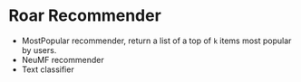 # Roar Recommender

- MostPopular recommender, return a list of a top of `k` items most popular by users.
- NeuMF recommender
- Text classifier

